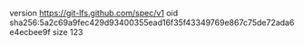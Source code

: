 version https://git-lfs.github.com/spec/v1
oid sha256:5a2c69a9fec429d93400355ead16f35f43349769e867c75de72ada6e4ecbee9f
size 123

